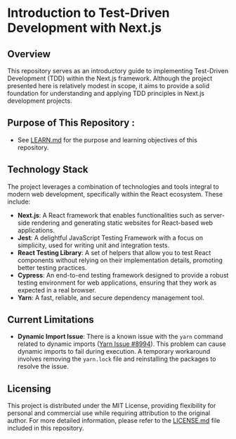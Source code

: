  # Introduction to Test-Driven Development with Next.js

## Overview
This repository serves as an introductory guide to implementing Test-Driven Development (TDD) within the Next.js framework. Although the project presented here is relatively modest in scope, it aims to provide a solid foundation for understanding and applying TDD principles in Next.js development projects.

## Purpose of This Repository : 
- See [LEARN.md](LEARN.md) for the purpose and learning objectives of this repository.

## Technology Stack
The project leverages a combination of technologies and tools integral to modern web development, specifically within the React ecosystem. These include:

- **Next.js**: A React framework that enables functionalities such as server-side rendering and generating static websites for React-based web applications.
- **Jest**: A delightful JavaScript Testing Framework with a focus on simplicity, used for writing unit and integration tests.
- **React Testing Library**: A set of helpers that allow you to test React components without relying on their implementation details, promoting better testing practices.
- **Cypress**: An end-to-end testing framework designed to provide a robust testing environment for web applications, ensuring that they work as expected in a real browser.
- **Yarn**: A fast, reliable, and secure dependency management tool.

## Current Limitations
- **Dynamic Import Issue**: There is a known issue with the `yarn` command related to dynamic imports ([Yarn Issue #8994](https://github.com/yarnpkg/yarn/issues/8994)). This problem can cause dynamic imports to fail during execution. A temporary workaround involves removing the `yarn.lock` file and reinstalling the packages to resolve the issue.

## Licensing
This project is distributed under the MIT License, providing flexibility for personal and commercial use while requiring attribution to the original author. For more detailed information, please refer to the [LICENSE.md](LICENSE.md) file included in this repository.